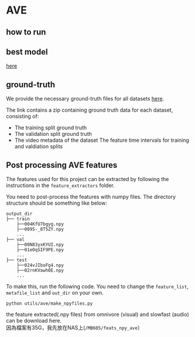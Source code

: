 # AVE

## how to run

## best model
[here](https://drive.google.com/drive/folders/1ze6FTZu1OS6SbSW0xy8UBus9NQ0bxPXs?usp=sharing)

## ground-truth
We provide the necessary ground-truth files for all datasets [here](https://drive.google.com/drive/folders/1rPTiH5uPqxQ_wgvUixmBHHYl2J_ATSgL?usp=sharing).

The link contains a zip containing ground truth data for each dataset, consisting of:

- The training split ground truth
- The validation split ground truth
- The video metadata of the dataset
The feature time intervals for training and valdiation splits

## Post processing AVE features
The features used for this project can be extracted by following the instructions in the `feature_extractors` folder.  

You need to post-process the features with numpy files. The directory structure should be something like below:

```[bash]
output_dir
├── train     
    ├──004KfU7bgyg.npy
    ├──0095-_8T5ZY.npy
    ...    
├── val
    ├──00N83yxKYUI.npy
    ├──01eOqSIF9PE.npy
    ...       
├── test
    ├──024vJIboFg4.npy
    ├──02rnKVawh0E.npy
    ...                
```

To make this, run the following code. You need to change the `feature_list`, `metafile_list` and `out_dir` on your own.

```[python]
python utils/ave/make_npyfiles.py
```

the feature extracted(.npy files) from omnivore (visual) and slowfast (audio) can be download here.  
因為檔案有35G，我先放在NAS上(`/MB605/feats_npy_ave`）

